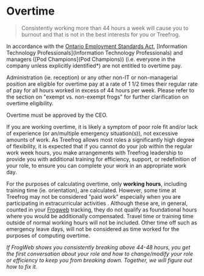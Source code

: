 # Overtime

> Consistently working more than 44 hours a week will cause you to burnout and that is not in the best interests for you or Treefrog.

In accordance with the [Ontario Employment Standards Act](http://www.ontario.ca/laws/regulation/010285), [Information Technology Professionals](Information Technology Professionals) and managers ([Pod Champions](Pod Champions)) (i.e. everyone in the company unless explicitly identified*)  are not entitled to overtime pay.

Administration (ie. reception) or any other non-IT or non-managerial position are eligible for overtime pay at a rate of 1 1/2 times their regular rate of pay for all hours worked in excess of 44 hours per week.  Please refer to the section on "exempt vs. non-exempt frogs" for further clarification on overtime eligibility. 

Overtime must be approved by the CEO. 

If you are working overtime, it is likely a symptom of poor role fit and/or lack of experience (or an/multiple emergency situation(s)), not excessive amounts of work. As Treefrog allows most roles a significantly high degree of flexibility, it is expected that if you cannot do your job within the regular work week hours, you make arrangements with Treefrog leadership to provide you with additional training for efficiency, support, or redefinition of your role, to ensure you can complete your work in an appropriate work day.

For the purposes of calculating overtime, only **working hours**, including training time (ie. orientation), are calculated.  However, some time at Treefrog may not be considered "paid work"  especially when you are participating in extracurricular activities . Although these are, in general, counted in your [Frogweb](manual/Frogweb) tracking, they do not qualify as foundational hours where you would be additionally compensated.  Travel time or training time outside of normal working hours will not be included.  Other time off such as emergency leave days, will not be considered as time worked for the purposes of computing overtime. 
 


*If FrogWeb shows you consistently breaking above 44-48 hours, you get the first conversation about your role and how to change/modify your role or efficiency to keep you from breaking down. Together, we will figure out how to fix it.*

